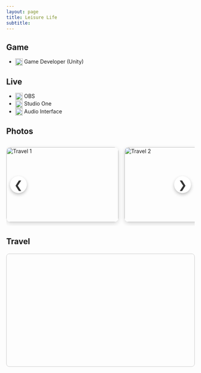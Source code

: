 ```yaml
---
layout: page
title: Leisure Life
subtitle: 
---
```

## Game
- <img src="../img/unity.png" alt="Unity" style="height: 20px; vertical-align: middle;"> Game Developer (Unity)


## Live
- <img src="../img/obs-studio.png" alt="OBS" style="height: 20px; vertical-align: middle;"> OBS
- <img src="../img/studio-one.png" alt="Studio One" style="height: 20px; vertical-align: middle;"> Studio One
- <img src="../img/audio-interface.png" alt="Audio Interface" style="height: 20px; vertical-align: middle;"> Audio Interface

## Photos
<style>
.carousel-wrapper {
  position: relative;
  width: 100%;
  overflow: hidden;
  margin: 20px 0;
}

.carousel {
  display: flex;
  gap: 1rem;
  overflow-x: auto;
  scroll-behavior: smooth;
  padding: 10px 0;
}
.carousel::-webkit-scrollbar {
  display: none;
}

.carousel-item {
  flex: 0 0 300px;
  height: 200px;
  border-radius: 12px;
  overflow: hidden;
  box-shadow: 0 4px 12px rgba(0,0,0,0.15);
}
.carousel-item img {
  width: 100%;
  height: 100%;
  object-fit: cover;
  display: block;
}

/* 更现代的按钮样式 */
.carousel-btn {
  position: absolute;
  top: 50%;
  transform: translateY(-50%);
  background: #ffffff;
  border: none;
  color: #333;
  font-size: 28px;
  width: 45px;
  height: 45px;
  border-radius: 50%;
  box-shadow: 0 4px 8px rgba(0,0,0,0.25);
  cursor: pointer;
  transition: background 0.3s, transform 0.2s;
  display: flex;
  align-items: center;
  justify-content: center;
  z-index: 10;
}
.carousel-btn:hover {
  background: #f2f2f2;
  transform: translateY(-50%) scale(1.1);
}
.carousel-btn.prev { left: 10px; }
.carousel-btn.next { right: 10px; }
</style>

<div class="carousel-wrapper">
  <button class="carousel-btn prev" id="btnPrev">&#10094;</button>
  <div class="carousel" id="imageCarousel">
    <div class="carousel-item"><img src="../img/trip/1.jpg" alt="Travel 1"></div>
    <div class="carousel-item"><img src="../img/trip/2.jpg" alt="Travel 2"></div>
    <div class="carousel-item"><img src="../img/trip/3.jpg" alt="Travel 3"></div>
    <div class="carousel-item"><img src="../img/trip/4.jpg" alt="Travel 4"></div>
    <div class="carousel-item"><img src="../img/trip/5.jpg" alt="Travel 5"></div>
    <div class="carousel-item"><img src="../img/trip/6.jpg" alt="Travel 6"></div>
    <div class="carousel-item"><img src="../img/trip/7.jpg" alt="Travel 7"></div>
  </div>
  <button class="carousel-btn next" id="btnNext">&#10095;</button>
</div>

<script>
document.addEventListener("DOMContentLoaded", function () {
  const carousel = document.getElementById('imageCarousel');
  const scrollAmount = 320;

  document.getElementById('btnPrev').addEventListener('click', () => {
    carousel.scrollBy({ left: -scrollAmount, behavior: 'smooth' });
  });

  document.getElementById('btnNext').addEventListener('click', () => {
    carousel.scrollBy({ left: scrollAmount, behavior: 'smooth' });
  });
});
</script>




## Travel
<!-- Leaflet CSS & JS -->
<link rel="stylesheet" href="https://unpkg.com/leaflet/dist/leaflet.css" />
<script src="https://unpkg.com/leaflet/dist/leaflet.js"></script>

<!-- 地图容器 -->
<div id="travel-map" style="height: 300px; margin: 20px 0; border: 1px solid #ccc; border-radius: 8px;"></div>

<script>
// 初始化地图并设置中心点和缩放等级
var map = L.map('travel-map').setView([20.0, 0.0], 2);

// 加载 OpenStreetMap 图层
L.tileLayer('https://{s}.tile.openstreetmap.org/{z}/{x}/{y}.png', {
  attribution: 'Map data © <a href="https://openstreetmap.org">OpenStreetMap</a> contributors'
}).addTo(map);

// 添加旅游足迹标记点
var places = [
  { name: "New York, USA", coords: [40.7128, -74.0060] },
  { name: "Tokyo, Japan", coords: [35.6762, 139.6503] },
  { name: "Paris, France", coords: [48.8566, 2.3522] },
  { name: "Honolulu, Hawaii", coords: [21.3069, -157.8583] }
];

places.forEach(function(place) {
  L.marker(place.coords).addTo(map)
    .bindPopup(`<b>${place.name}</b>`);
});
</script>
